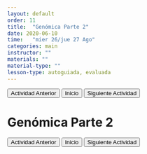 ```yaml
---
layout: default
order: 11
title:  "Genómica Parte 2"
date: 2020-06-10
time:   "mier 26/jue 27 Ago"
categories: main
instructor: ""
materials: ""
material-type: ""
lesson-type: autoguiada, evaluada
---
```

<a href="https://pesalerno.github.io/genetica-ago-2020/main/2020/06/10/10_genomica-1.html"><button>Actividad Anterior</button></a>		<a href="https://pesalerno.github.io/genetica-ago-2020/"><button>Inicio</button></a>    <a href="https://pesalerno.github.io/genetica-ago-2020/main/2020/08/01/12_final.html"><button>Siguiente Actividad</button></a>

# Genómica Parte 2

<a href="https://pesalerno.github.io/genetica-ago-2020/main/2020/06/10/10_genomica-1.html"><button>Actividad Anterior</button></a>		<a href="https://pesalerno.github.io/genetica-ago-2020/"><button>Inicio</button></a>    <a href="https://pesalerno.github.io/genetica-ago-2020/main/2020/08/01/12_final.html"><button>Siguiente Actividad</button></a>
